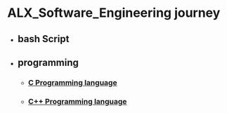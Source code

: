 # ALX_Software_Engineering journey
- ## bash Script
- ## programming
  - ### [C Programming language](/C_language/ReadME.md)
  - ### [C++ Programming language](https://github.com/AdamsGeeky/personal_Software_Engineering_journey/blob/main/C%2B%2B_language/Syllabus.md)
